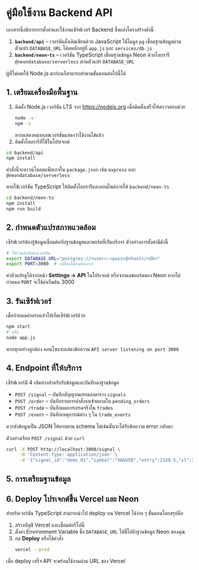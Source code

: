 # คู่มือใช้งาน Backend API

เอกสารนี้อธิบายการตั้งค่าและใช้งานเซิร์ฟเวอร์ Backend ซึ่งแบ่งโครงสร้างดังนี้

1. **`backend/api`** – เวอร์ชันดั้งเดิมเขียนด้วย JavaScript ใช้โมดูล `pg` เชื่อมฐานข้อมูลผ่านตัวแปร `DATABASE_URL`
   โค้ดหลักอยู่ที่ `app.js` และ `services/db.js`
2. **`backend/neon-ts`** – เวอร์ชัน TypeScript เชื่อมฐานข้อมูล Neon ด้วยไลบรารี `@neondatabase/serverless` ผ่านตัวแปร `DATABASE_URL`

ผู้ที่ไม่เคยใช้ Node.js มาก่อนก็สามารถทำตามขั้นตอนต่อไปนี้ได้

## 1. เตรียมเครื่องมือพื้นฐาน

1. ติดตั้ง Node.js เวอร์ชัน LTS จาก <https://nodejs.org>
   เมื่อติดตั้งเสร็จให้ตรวจสอบด้วย
   ```bash
   node -v
   npm -v
   ```
   หากแสดงหมายเลขเวอร์ชันแสดงว่าใช้งานได้แล้ว
2. ติดตั้งไลบรารีที่ใช้ในโปรเจกต์
  ```bash
  cd backend/api
  npm install
  ```
  คำสั่งนี้จะดาวน์โหลดแพ็กเกจใน `package.json` เช่น `express` และ `@neondatabase/serverless`

  หากใช้เวอร์ชัน TypeScript ให้ติดตั้งไลบรารีและคอมไพล์ภายใต้ `backend/neon-ts`

  ```bash
  cd backend/neon-ts
  npm install
  npm run build
  ```

## 2. กำหนดตัวแปรสภาพแวดล้อม

เซิร์ฟเวอร์ต้องรู้ข้อมูลเชื่อมต่อกับฐานข้อมูลและพอร์ตที่เปิดบริการ ตัวอย่างการตั้งค่ามีดังนี้

```bash
# ใช้ร่วมกันทั้งสองเวอร์ชัน
export DATABASE_URL="postgres://<user>:<pass>@<host>/<db>"
export PORT=3000  # เปลี่ยนได้ตามต้องการ
```

ค่าตัวแปรดูได้จากหน้า **Settings → API** ในโปรเจกต์ หรือจากแดชบอร์ดของ Neon หากไม่กำหนด `PORT` จะใช้ค่าเริ่มต้น 3000
## 3. รันเซิร์ฟเวอร์

เมื่อกำหนดค่าครบแล้วให้เริ่มเซิร์ฟเวอร์ด้วย

```bash
npm start
# หรือ
node app.js
```

หากทุกอย่างถูกต้อง คอนโซลจะแสดงข้อความ `API server listening on port 3000`

## 4. Endpoint ที่ให้บริการ

เซิร์ฟเวอร์มี 4 เส้นทางสำหรับรับข้อมูลและบันทึกลงฐานข้อมูล

- `POST /signal` – บันทึกสัญญาณเทรดลงตาราง `signals`
- `POST /order` – บันทึกรายการคำสั่งรอเข้าตลาดใน `pending_orders`
- `POST /trade` – บันทึกผลการเทรดจริงใน `trades`
- `POST /event` – บันทึกเหตุการณ์ต่าง ๆ ใน `trade_events`

ควรส่งข้อมูลเป็น JSON ให้ครบตาม schema ไม่เช่นนั้นจะได้รับข้อความ error กลับมา

ตัวอย่างเรียก `POST /signal` ด้วย `curl`

```bash
curl -X POST http://localhost:3000/signal \
     -H 'Content-Type: application/json' \
     -d '{"signal_id":"demo_01","symbol":"XAUUSD","entry":2320.5,"sl":2315,"tp":2335,"type":"buy_limit","confidence":80}'
```

## 5. การเตรียมฐานข้อมูล


## 6. Deploy โปรเจกต์ขึ้น Vercel และ Neon

สำหรับเวอร์ชัน TypeScript สามารถนำไป deploy บน Vercel ได้ง่าย ๆ ขั้นตอนโดยสรุปคือ

1. สร้างบัญชี Vercel และเชื่อมต่อรีโปนี้
2. ตั้งค่า Environment Variable ชื่อ `DATABASE_URL` ให้ชี้ไปยังฐานข้อมูล Neon ของคุณ
3. กด **Deploy** หรือใช้คำสั่ง
   ```bash
   vercel --prod
   ```
เมื่อ deploy เสร็จ API จะพร้อมใช้งานผ่าน URL ของ Vercel
